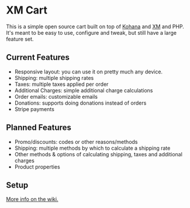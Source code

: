 # XM Cart

This is a simple open source cart built on top of [Kohana](http://kohanaframework.org/) and [XM](https://github.com/xmmedia/kohana_module) and PHP. It's meant to be easy to use, configure and tweak, but still have a large feature set.

## Current Features

* Responsive layout: you can use it on pretty much any device.
* Shipping: multiple shipping rates
* Taxes: multiple taxes applied per order
* Additional Charges: simple additional charge calculations
* Order emails: customizable emails
* Donations: supports doing donations instead of orders
* Stripe payments

## Planned Features

* Promo/discounts: codes or other reasons/methods
* Shipping: multiple methods by which to calculate a shipping rate
* Other methods & options of calculating shipping, taxes and additional charges
* Product properties

## Setup

[More info on the wiki.](https://github.com/xmmedia/xm_cart/wiki/XM-Cart-Wiki)